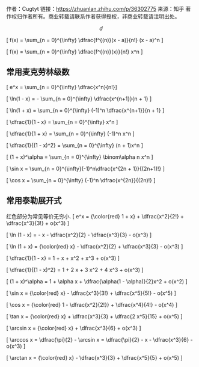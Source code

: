 <head>
    <script src="https://cdn.mathjax.org/mathjax/latest/MathJax.js?config=TeX-AMS-MML_HTMLorMML" type="text/javascript"></script>
    <script type="text/x-mathjax-config">
        MathJax.Hub.Config({
            tex2jax: {
            skipTags: ['script', 'noscript', 'style', 'textarea', 'pre'],
            inlineMath: [['$','$']]
            }
        });
    </script>
</head>

作者：Cugtyt
链接：https://zhuanlan.zhihu.com/p/36302775
来源：知乎
著作权归作者所有。商业转载请联系作者获得授权，非商业转载请注明出处。

$$ d $$

\[ f(x) = \sum_{n = 0}^{\infty} \dfrac{f^{(n)}(x - a)}{n!} (x - a)^n  \]

\[ f(x) = \sum_{n = 0}^{\infty} \dfrac{f^{(n)}(x)}{n!} x^n  \]

## 常用麦克劳林级数
\[ e^x = \sum_{n = 0}^{\infty} \dfrac{x^n}{n!}\]

\[ \ln(1 - x) = - \sum_{n = 0}^{\infty} \dfrac{x^{n+1}}{n + 1} \] 

\[ \ln(1 + x) = \sum_{n = 0}^{\infty} (-1)^n \dfrac{x^{n+1}}{n + 1} \]

\[ \dfrac{1}{1 - x} = \sum_{n = 0}^{\infty} x^n \]

\[ \dfrac{1}{1 + x} = \sum_{n = 0}^{\infty} (-1)^n x^n \]

\[ \dfrac{1}{(1 - x)^2} = \sum_{n = 0}^{\infty} (n + 1)x^n \]

\[ (1 + x)^\alpha = \sum_{n = 0}^{\infty} \binom\alpha n x^n \]

\[ \sin x = \sum_{n = 0}^{\infty}(-1)^n\dfrac{x^{2n + 1}}{(2n+1)!} \] 

\[ \cos x = \sum_{n = 0}^{\infty} (-1)^n \dfrac{x^{2n}}{(2n)!} \] 

## 常用泰勒展开式
红色部分为常见等价无穷小.
\[ e^x = {\color{red} 1 + x} + \dfrac{x^2}{2!} + \dfrac{x^3}{3!} + o(x^3) \]

\[ \ln (1 - x) = - x - \dfrac{x^2}{2} - \dfrac{x^3}{3} - o(x^3) \]             

\[ \ln (1 + x) = {\color{red} x} - \dfrac{x^2}{2} + \dfrac{x^3}{3} - o(x^3) \]

\[ \dfrac{1}{1 - x} = 1 + x + x^2 + x^3 + o(x^3) \]

\[ \dfrac{1}{(1 - x)^2} = 1 + 2 x + 3 x^2 + 4 x^3 + o(x^3) \]

\[ (1 + x)^\alpha = 1 + \alpha x + \dfrac{\alpha(1 - \alpha)}{2}x^2 + o(x^2) \]

\[ \sin x = {\color{red} x} - \dfrac{x^3}{3!} + \dfrac{x^5}{5!} - o(x^5) \]

\[ \cos x = {\color{red} 1 - \dfrac{x^2}{2!}} + \dfrac{x^4}{4!} - o(x^4) \]

\[ \tan x = {\color{red} x} + \dfrac{x^3}{3} + \dfrac{2 x^5}{15} + o(x^5) \]

\[ \arcsin x = {\color{red} x} + \dfrac{x^3}{6} + o(x^3) \]

\[ \arccos x = \dfrac{\pi}{2} - \arcsin x = \dfrac{\pi}{2} - x - \dfrac{x^3}{6} - o(x^3) \]

\[ \arctan x = {\color{red} x} - \dfrac{x^3}{3} + \dfrac{x^5}{5} + o(x^5) \]
